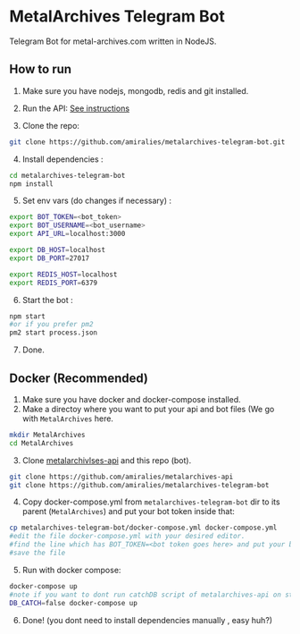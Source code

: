 MetalArchives Telegram Bot
======
Telegram Bot for metal-archives.com written in NodeJS.

How to run
-------
1. Make sure you have nodejs, mongodb, redis and git installed.

2. Run the API:
[See instructions ](https://github.com/amiralies/metalarchives-api)

3. Clone the repo:
```sh
git clone https://github.com/amiralies/metalarchives-telegram-bot.git
```

4. Install dependencies :
```sh
cd metalarchives-telegram-bot
npm install
```

5. Set env vars (do changes if necessary) :
```sh
export BOT_TOKEN=<bot_token>
export BOT_USERNAME=<bot_username>
export API_URL=localhost:3000

export DB_HOST=localhost
export DB_PORT=27017

export REDIS_HOST=localhost
export REDIS_PORT=6379
```

6. Start the bot :
```sh
npm start
#or if you prefer pm2
pm2 start process.json
```
7. Done.

Docker (Recommended)
-------
1. Make sure you have docker and docker-compose installed.
2. Make a directoy where you want to put your api and bot files (We go with `MetalArchives` here.
```sh
mkdir MetalArchives
cd MetalArchives
```
3. Clone [metalarchivlses-api](https://github.com/amiralies/metalarchives-api) and this repo (bot).
```sh
git clone https://github.com/amiralies/metalarchives-api
git clone https://github.com/amiralies/metalarchives-telegram-bot
```
4. Copy docker-compose.yml from `metalarchives-telegram-bot` dir to its parent (`MetalArchives`) and put your bot token inside that:
```sh
cp metalarchives-telegram-bot/docker-compose.yml docker-compose.yml 
#edit the file docker-compose.yml with your desired editor.
#find the line which has BOT_TOKEN=<bot token goes here> and put your bot token 
#save the file
```
5. Run with docker compose:
```sh
docker-compose up
#note if you want to dont run catchDB script of metalarchives-api on start try with
DB_CATCH=false docker-compose up
```
6. Done! (you dont need to install dependencies manually , easy huh?)
